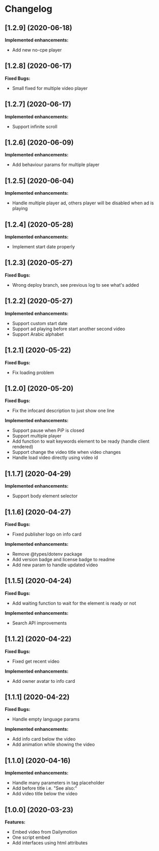 # Changelog

## [1.2.9] (2020-06-18)

**Implemented enhancements:**
- Add new no-cpe player

## [1.2.8] (2020-06-17)

**Fixed Bugs:**
- Small fixed for multiple video player

## [1.2.7] (2020-06-17)

**Implemented enhancements:**
- Support infinite scroll

## [1.2.6] (2020-06-09)

**Implemented enhancements:**
- Add behaviour params for multiple player

## [1.2.5] (2020-06-04)

**Implemented enhancements:**
- Handle multiple player ad, others player will be disabled when ad is playing

## [1.2.4] (2020-05-28)

**Implemented enhancements:**
- Implement start date properly

## [1.2.3] (2020-05-27)

**Fixed Bugs:**
- Wrong deploy branch, see previous log to see what's added

## [1.2.2] (2020-05-27)

**Implemented enhancements:**
- Support custom start date
- Support ad playing before start another second video
- Support Arabic alphabet

## [1.2.1] (2020-05-22)

**Fixed Bugs:**
- Fix loading problem

## [1.2.0] (2020-05-20)

**Fixed Bugs:**
- Fix the infocard description to just show one line

**Implemented enhancements:**
- Support pause when PiP is closed
- Support multiple player
- Add function to wait keywords element to be ready (handle client rendered)
- Support change the video title when video changes
- Handle load video directly using video id

## [1.1.7] (2020-04-29)

**Implemented enhancements:**
- Support body element selector

## [1.1.6] (2020-04-27)

**Fixed Bugs:**
- Fixed publisher logo on info card

**Implemented enhancements:**
- Remove @types/dotenv package
- Add version badge and license badge to readme
- Add new param to handle updated video

## [1.1.5] (2020-04-24)

**Fixed Bugs:**
- Add waiting function to wait for the element is ready or not

**Implemented enhancements:**
- Search API improvements

## [1.1.2] (2020-04-22)

**Fixed Bugs:**
- Fixed get recent video

**Implemented enhancements:**
- Add owner avatar to info card

## [1.1.1] (2020-04-22)

**Fixed Bugs:**
- Handle empty language params

**Implemented enhancements:**
- Add info card below the video
- Add animation while showing the video

## [1.1.0] (2020-04-16)

**Implemented enhancements:**
- Handle many parameters in tag placeholder
- Add before title i.e. "See also:"
- Add video title below the video

## [1.0.0] (2020-03-23)

**Features:**
- Embed video from Dailymotion
- One script embed
- Add interfaces using html attributes